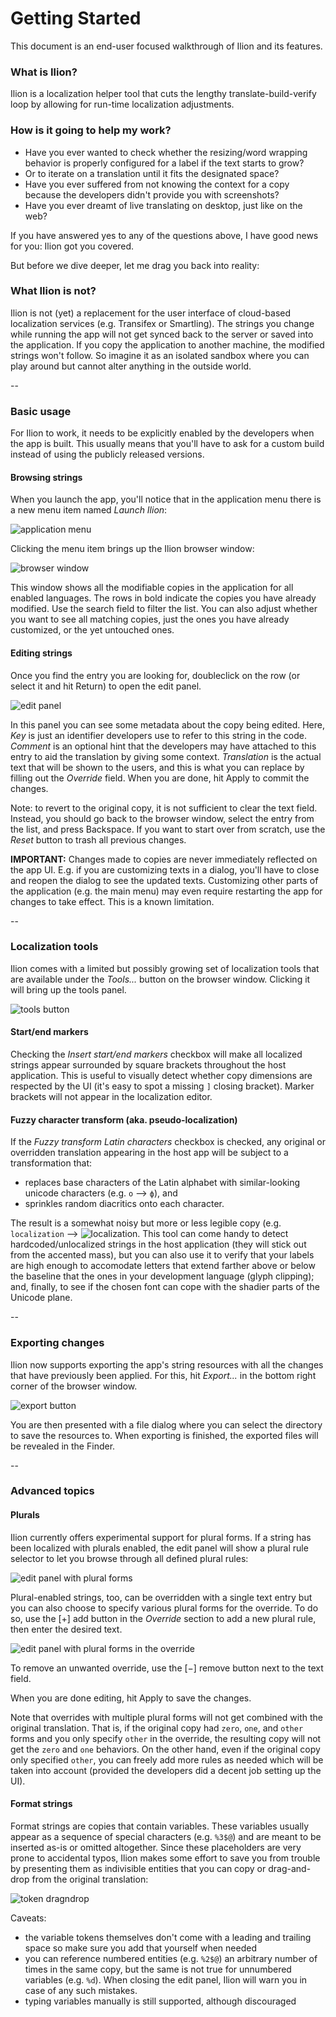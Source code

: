 # Getting Started

This document is an end-user focused walkthrough of Ilion and its features.

### What is Ilion?

Ilion is a localization helper tool that cuts the lengthy translate-build-verify loop by allowing for run-time localization adjustments. 

### How is it going to help my work?

- Have you ever wanted to check whether the resizing/word wrapping behavior is properly configured for a label if the text starts to grow? 
- Or to iterate on a translation until it fits the designated space? 
- Have you ever suffered from not knowing the context for a copy because the developers didn't provide you with screenshots? 
- Have you ever dreamt of live translating on desktop, just like on the web?

If you have answered yes to any of the questions above, I have good news for you: Ilion got you covered.

But before we dive deeper, let me drag you back into reality:

### What Ilion is not?

Ilion is not (yet) a replacement for the user interface of cloud-based localization services (e.g. Transifex or Smartling). The strings you change while running the app will not get synced back to the server or saved into the application. If you copy the application to another machine, the modified strings won't follow. So imagine it as an isolated sandbox where you can play around but cannot alter anything in the outside world.

--

### Basic usage

For Ilion to work, it needs to be explicitly enabled by the developers when the app is built. This usually means that you'll have to ask for a custom build instead of using the publicly released versions.

#### Browsing strings

When you launch the app, you'll notice that in the application menu there is a new menu item named _Launch Ilion_:

![application menu](app_menu.png)

Clicking the menu item brings up the Ilion browser window:

![browser window](browser.png)

This window shows all the modifiable copies in the application for all enabled languages. The rows in bold indicate the copies you have already modified. Use the search field to filter the list. You can also adjust whether you want to see all matching copies, just the ones you have already customized, or the yet untouched ones.

#### Editing strings

Once you find the entry you are looking for, doubleclick on the row (or select it and hit Return) to open the edit panel.

![edit panel](edit_panel_simple.png)

In this panel you can see some metadata about the copy being edited. Here, _Key_ is just an identifier developers use to refer to this string in the code. _Comment_ is an optional hint that the developers may have attached to this entry to aid the translation by giving some context. _Translation_ is the actual text that will be shown to the users, and this is what you can replace by filling out the _Override_ field. When you are done, hit Apply to commit the changes.

Note: to revert to the original copy, it is not sufficient to clear the text field. Instead, you should go back to the browser window, select the entry from the list, and press Backspace. If you want to start over from scratch, use the _Reset_ button to trash all previous changes.

**IMPORTANT:** Changes made to copies are never immediately reflected on the app UI. E.g. if you are customizing texts in a dialog, you'll have to close and reopen the dialog to see the updated texts. Customizing other parts of the application (e.g. the main menu) may even require restarting the app for changes to take effect. This is a known limitation.

--

### Localization tools

Ilion comes with a limited but possibly growing set of localization tools that are available under the _Tools..._ button on the browser window. Clicking it will bring up the tools panel.

![tools button](tools_button.png)

#### Start/end markers

Checking the _Insert start/end markers_ checkbox will make all localized strings appear surrounded by square brackets throughout the host application. This is useful to visually detect whether copy dimensions are respected by the UI (it's easy to spot a missing `]` closing bracket). Marker brackets will not appear in the localization editor.

#### Fuzzy character transform (aka. pseudo-localization)

If the _Fuzzy transform Latin characters_ checkbox is checked, any original or overridden translation appearing in the host app will be subject to a transformation that:

- replaces base characters of the Latin alphabet with similar-looking unicode characters (e.g. `o` --> `ф`), and
- sprinkles random diacritics onto each character.

The result is a somewhat noisy but more or less legible copy (e.g. `localization` --> ![localization](pseudo_localization.png). This tool can come handy to detect hardcoded/unlocalized strings in the host application (they will stick out from the accented mass), but you can also use it to verify that your labels are high enough to accomodate letters that extend farther above or below the baseline that the ones in your development language (glyph clipping); and, finally, to see if the chosen font can cope with the shadier parts of the Unicode plane.

--

### Exporting changes

Ilion now supports exporting the app's string resources with all the changes that have previously been applied. For this, hit _Export..._ in the bottom right corner of the browser window.

![export button](export_button.png)

You are then presented with a file dialog where you can select the directory to save the resources to. When exporting is finished, the exported files will be revealed in the Finder.

--

### Advanced topics

#### Plurals

Ilion currently offers experimental support for plural forms. If a string has been localized with plurals enabled, the edit panel will show a plural rule selector to let you browse through all defined plural rules:

![edit panel with plural forms](edit_panel_plurals_source.png)

Plural-enabled strings, too, can be overridden with a single text entry but you can also choose to specify various plural forms for the override. To do so, use the [+] add button in the _Override_ section to add a new plural rule, then enter the desired text. 

![edit panel with plural forms in the override](edit_panel_plurals_override.png)

To remove an unwanted override, use the [&minus;] remove button next to the text field.

When you are done editing, hit Apply to save the changes. 

Note that overrides with multiple plural forms will not get combined with the original translation. That is, if the original copy had `zero`, `one`, and `other` forms and you only specify `other` in the override, the resulting copy will not get the `zero` and `one` behaviors. On the other hand, even if the original copy only specified `other`, you can freely add more rules as needed which will be taken into account (provided the developers did a decent job setting up the UI).

#### Format strings

Format strings are copies that contain variables. These variables usually appear as a sequence of special characters (e.g. `%3$@`) and are meant to be inserted as-is or omitted altogether. Since these placeholders are very prone to accidental typos, Ilion makes some effort to save you from trouble by presenting them as indivisible entities that you can copy or drag-and-drop from the original translation:

![token dragndrop](token_dnd.png)

Caveats:

- the variable tokens themselves don't come with a leading and trailing space so make sure you add that yourself when needed
- you can reference numbered entities (e.g. `%2$@`) an arbitrary number of times in the same copy, but the same is not true for unnumbered variables (e.g. `%d`). When closing the edit panel, Ilion will warn you in case of any such mistakes.
- typing variables manually is still supported, although discouraged

